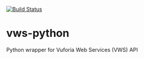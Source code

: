 [![Build Status](https://travis-ci.org/adamtheturtle/vws-python.svg?branch=master)](https://travis-ci.com/adamtheturtle/vws-python)

# vws-python
Python wrapper for Vuforia Web Services (VWS) API
